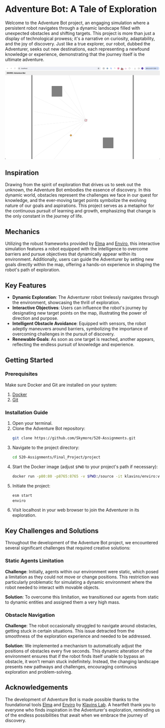 # Adventure Bot: A Tale of Exploration

Welcome to the Adventure Bot project, an engaging simulation where a persistent robot navigates through a dynamic landscape filled with unexpected obstacles and shifting targets. This project is more than just a display of technological prowess; it's a narrative on curiosity, adaptability, and the joy of discovery. Just like a true explorer, our robot, dubbed the Adventurer, seeks out new destinations, each representing a newfound knowledge or experience, demonstrating that the journey itself is the ultimate adventure.

![Adventure Bot Exploration](images/image.png)


## Inspiration

Drawing from the spirit of exploration that drives us to seek out the unknown, the Adventure Bot embodies the essence of discovery. In this dynamic world, obstacles represent the challenges we face in our quest for knowledge, and the ever-moving target points symbolize the evolving nature of our goals and aspirations. This project serves as a metaphor for the continuous pursuit of learning and growth, emphasizing that change is the only constant in the journey of life.

## Mechanics

Utilizing the robust frameworks provided by [Elma](https://github.com/klavinslab/elma) and [Enviro](https://github.com/klavinslab/enviro), this interactive simulation features a robot equipped with the intelligence to overcome barriers and pursue objectives that dynamically appear within its environment. Additionally, users can guide the Adventurer by setting new goals directly within the map, offering a hands-on experience in shaping the robot's path of exploration.


## Key Features

- **Dynamic Exploration**: The Adventurer robot tirelessly navigates through the environment, showcasing the thrill of exploration.
- **Interactive Objectives**: Users can influence the robot's journey by designating new target points on the map, illustrating the power of direction and purpose.
- **Intelligent Obstacle Avoidance**: Equipped with sensors, the robot adeptly maneuvers around barriers, symbolizing the importance of overcoming challenges in the pursuit of discovery.
- **Renewable Goals**: As soon as one target is reached, another appears, reflecting the endless pursuit of knowledge and experience.

## Getting Started

### Prerequisites

Make sure Docker and Git are installed on your system:

1. [Docker](https://docs.docker.com/get-docker/)
2. [Git](https://git-scm.com/)

### Installation Guide

1. Open your terminal.
2. Clone the Adventure Bot repository:
   ```bash
   git clone https://github.com/Skymore/520-Assignments.git
   ```
3. Navigate to the project directory:
   ```bash
   cd 520-Assignments/Final_Project/project
   ```
4. Start the Docker image (adjust `$PWD` to your project's path if necessary):
   ```bash
   docker run -p80:80 -p8765:8765 -v $PWD:/source -it klavins/enviro:v1.5 bash
   ```
5. Initiate the project:
   ```bash
   esm start
   enviro
   ```
6. Visit localhost in your web browser to join the Adventurer in its exploration.

## Key Challenges and Solutions

Throughout the development of the Adventure Bot project, we encountered several significant challenges that required creative solutions:

### Static Agents Limitation

**Challenge**: Initially, agents within our environment were static, which posed a limitation as they could not move or change positions. This restriction was particularly problematic for simulating a dynamic environment where the robot needed to interact with movable objects.

**Solution**: To overcome this limitation, we transitioned our agents from static to dynamic entities and assigned them a very high mass.

### Obstacle Navigation

**Challenge**: The robot occasionally struggled to navigate around obstacles, getting stuck in certain situations. This issue detracted from the smoothness of the exploration experience and needed to be addressed.

**Solution**: We implemented a mechanism to automatically adjust the positions of obstacles every five seconds. This dynamic alteration of the environment ensures that if the robot finds itself unable to bypass an obstacle, it won't remain stuck indefinitely. Instead, the changing landscape presents new pathways and challenges, encouraging continuous exploration and problem-solving.

## Acknowledgements

The development of Adventure Bot is made possible thanks to the foundational tools [Elma](https://github.com/klavinslab/elma) and [Enviro](https://github.com/klavinslab/enviro) by [Klavins Lab](https://github.com/klavinslab). A heartfelt thank you to everyone who finds inspiration in the Adventurer's exploration, reminding us of the endless possibilities that await when we embrace the journey of discovery.